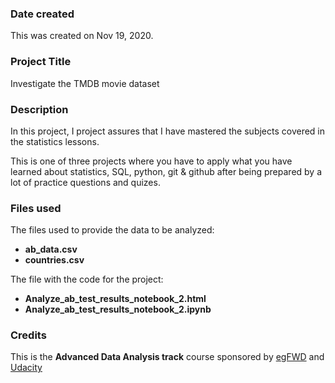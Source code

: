 ### Date created
This was created on Nov 19, 2020.

### Project Title
Investigate the TMDB movie dataset

### Description
In this project, I project assures that I have mastered the subjects covered in the statistics lessons.

This is one of three projects where you have to apply what you have learned about statistics, SQL, python, git & github after being prepared by a lot of practice questions and quizes.

### Files used
The files used to provide the data to be analyzed:
- **ab_data.csv**
- **countries.csv**

The file with the code for the project:
- **Analyze_ab_test_results_notebook_2.html**
- **Analyze_ab_test_results_notebook_2.ipynb**

### Credits
This is the **Advanced Data Analysis track** course sponsored by [egFWD](https://egfwd.com/)  and [Udacity](https://www.udacity.com/)